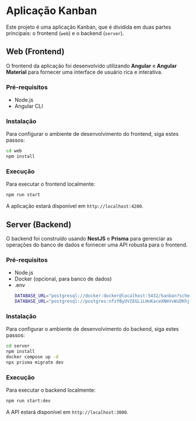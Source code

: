 
# Aplicação Kanban

Este projeto é uma aplicação Kanban, que é dividida em duas partes principais: o frontend (`web`) e o backend (`server`).

## Web (Frontend)

O frontend da aplicação foi desenvolvido utilizando **Angular** e **Angular Material** para fornecer uma interface de usuário rica e interativa.

### Pré-requisitos

- Node.js
- Angular CLI

### Instalação

Para configurar o ambiente de desenvolvimento do frontend, siga estes passos:

```bash
cd web
npm install
```

### Execução

Para executar o frontend localmente:

```bash
npm run start
```

A aplicação estará disponível em `http://localhost:4200`.

## Server (Backend)

O backend foi construído usando **NestJS** e **Prisma** para gerenciar as operações do banco de dados e fornecer uma API robusta para o frontend.

### Pré-requisitos

- Node.js
- Docker (opcional, para banco de dados)
- .env
  ```bash
  DATABASE_URL="postgresql://docker:docker@localhost:5432/kanban?schema=public" //dev
  DATABASE_URL="postgresql://postgres:nfzfByUVIEGLiLHnKaceXNmVvWiDKhjA@monorail.proxy.rlwy.net:12348/railway" //prod
  ```
### Instalação

Para configurar o ambiente de desenvolvimento do backend, siga estes passos:

```bash
cd server
npm install
docker compose up -d
npx prisma migrate dev
```
### Execução

Para executar o backend localmente:

```bash
npm run start:dev
```

A API estará disponível em `http://localhost:3000`.
